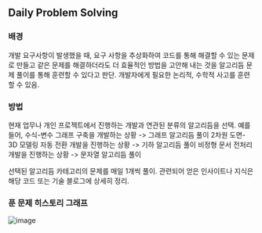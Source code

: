 ## Daily Problem Solving

### 배경
개발 요구사항이 발생했을 때, 요구 사항을 추상화하여 코드를 통해 해결할 수 있는 문제로 만들고 같은 문제를 해결하더라도 더 효율적인 방법을 고안해 내는 것을 알고리듬 문제 풀이를 통해 훈련할 수 있다고 판단.
개발자에게 필요한 논리적, 수학적 사고를 훈련할 수 있음.

### 방법
현재 업무나 개인 프로젝트에서 진행하는 개발과 연관된 분류의 알고리듬을 선택.
예를 들어, 
수식-변수 그래프 구축을 개발하는 상황 -> 그래프 알고리듬 풀이
2차원 도면- 3D 모델링 자동 전환 개발을 진행하는 상황 -> 기하 알고리듬 풀이
비정형 문서 전처리 개발을 진행하는 상황 -> 문자열 알고리듬 풀이

선택된 알고리듬 카테고리의 문제를 매일 1개씩 풀이. 관련되어 얻은 인사이트나 지식은 해당 코드 또는 기술 블로그에 상세히 정리.

### 푼 문제 히스토리 그래프
![image](https://github.com/user-attachments/assets/cc32d932-8d0d-48cd-9ed3-a5a4458b2ab7)
